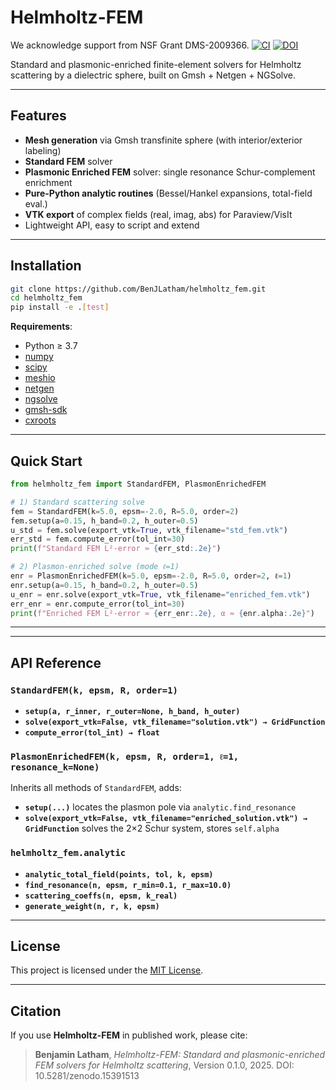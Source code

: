 # Helmholtz-FEM
We acknowledge support from NSF Grant DMS-2009366.
[![CI](https://github.com/BenJLatham/helmholtz_fem/actions/workflows/ci.yml/badge.svg)](https://github.com/BenJLatham/helmholtz_fem/actions) [![DOI](https://zenodo.org/badge/DOI/10.5281/zenodo.15391513.svg)](https://doi.org/10.5281/zenodo.15391513)

Standard and plasmonic-enriched finite-element solvers for Helmholtz scattering by a dielectric sphere, built on Gmsh + Netgen + NGSolve.


---

## Features

- **Mesh generation** via Gmsh transfinite sphere (with interior/exterior labeling)  
- **Standard FEM** solver 
- **Plasmonic Enriched FEM** solver: single resonance Schur-complement enrichment  
- **Pure-Python analytic routines** (Bessel/Hankel expansions, total-field eval.)  
- **VTK export** of complex fields (real, imag, abs) for Paraview/VisIt  
- Lightweight API, easy to script and extend

---

## Installation

```bash
git clone https://github.com/BenJLatham/helmholtz_fem.git
cd helmholtz_fem
pip install -e .[test]
````

**Requirements**:

* Python ≥ 3.7
* [numpy](https://numpy.org)
* [scipy](https://scipy.org)
* [meshio](https://github.com/nschloe/meshio)
* [netgen](https://github.com/NGSolve/netgen)
* [ngsolve](https://ngsolve.org)
* [gmsh-sdk](https://github.com/NSGeeks/gmsh-sdk)
* [cxroots](https://github.com/nschloe/cxroots)

---

## Quick Start

```python
from helmholtz_fem import StandardFEM, PlasmonEnrichedFEM

# 1) Standard scattering solve
fem = StandardFEM(k=5.0, epsm=-2.0, R=5.0, order=2)
fem.setup(a=0.15, h_band=0.2, h_outer=0.5)
u_std = fem.solve(export_vtk=True, vtk_filename="std_fem.vtk")
err_std = fem.compute_error(tol_int=30)
print(f"Standard FEM L²-error ≈ {err_std:.2e}")

# 2) Plasmon-enriched solve (mode ℓ=1)
enr = PlasmonEnrichedFEM(k=5.0, epsm=-2.0, R=5.0, order=2, ℓ=1)
enr.setup(a=0.15, h_band=0.2, h_outer=0.5)
u_enr = enr.solve(export_vtk=True, vtk_filename="enriched_fem.vtk")
err_enr = enr.compute_error(tol_int=30)
print(f"Enriched FEM L²-error ≈ {err_enr:.2e}, α ≈ {enr.alpha:.2e}")
```

---

---

## API Reference

### `StandardFEM(k, epsm, R, order=1)`

* **`setup(a, r_inner, r_outer=None, h_band, h_outer)`**
* **`solve(export_vtk=False, vtk_filename="solution.vtk") → GridFunction`**
* **`compute_error(tol_int) → float`**

### `PlasmonEnrichedFEM(k, epsm, R, order=1, ℓ=1, resonance_k=None)`

Inherits all methods of `StandardFEM`, adds:

* **`setup(...)`** locates the plasmon pole via `analytic.find_resonance`
* **`solve(export_vtk=False, vtk_filename="enriched_solution.vtk") → GridFunction`**
  solves the 2×2 Schur system, stores `self.alpha`

### `helmholtz_fem.analytic`

* **`analytic_total_field(points, tol, k, epsm)`**
* **`find_resonance(n, epsm, r_min=0.1, r_max=10.0)`**
* **`scattering_coeffs(n, epsm, k_real)`**
* **`generate_weight(n, r, k, epsm)`**

---


## License

This project is licensed under the [MIT License](LICENSE).

---

## Citation

If you use **Helmholtz-FEM** in published work, please cite:

> **Benjamin Latham**, *Helmholtz-FEM: Standard and plasmonic-enriched FEM solvers for Helmholtz scattering*, Version 0.1.0, 2025.
> DOI: 10.5281/zenodo.15391513

```
```
